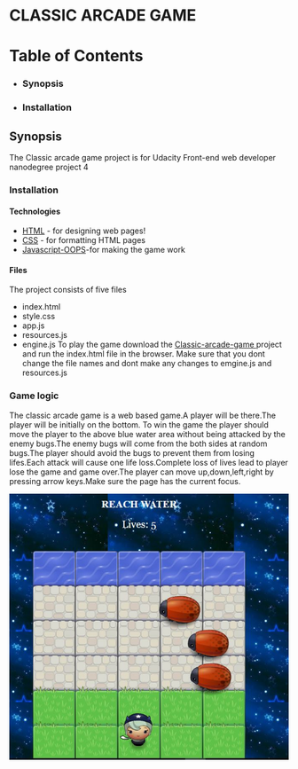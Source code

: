# CLASSIC ARCADE GAME

#  Table of Contents

  - ### Synopsis
  - ### Installation

## Synopsis
The Classic arcade game project is for Udacity Front-end web developer nanodegree project 4

### Installation
#### Technologies
* [HTML](https://www.w3schools.com/html/) - for designing web pages!
* [CSS](https://www.w3schools.com/css) - for formatting HTML pages
* [Javascript-OOPS](www.pluralsight.com/)-for making the game work
#### Files
The project consists of five files
- index.html
- style.css
- app.js
- resources.js
- engine.js
To play the game  download the [Classic-arcade-game ](https://github.com/AbinayaBagavan/Classic-arcade-game) project and run the index.html file in the browser.
Make sure that you dont change the file names and dont make any changes to emgine.js and resources.js
### Game logic
The classic arcade game is a web based game.A player will be there.The player will be initially on the bottom. To win the game the player should move the player to the above blue water area without being attacked by the enemy bugs.The enemy bugs will come from the both sides at random bugs.The player should avoid the bugs to prevent them from losing lifes.Each attack will cause one life loss.Complete loss of lives lead to player lose the game and game over.The player can move up,down,left,right by pressing arrow keys.Make sure the page has the current focus.

![alt text](https://github.com/AbinayaBagavan/Classic-arcade-game/blob/master/images/game.JPG)